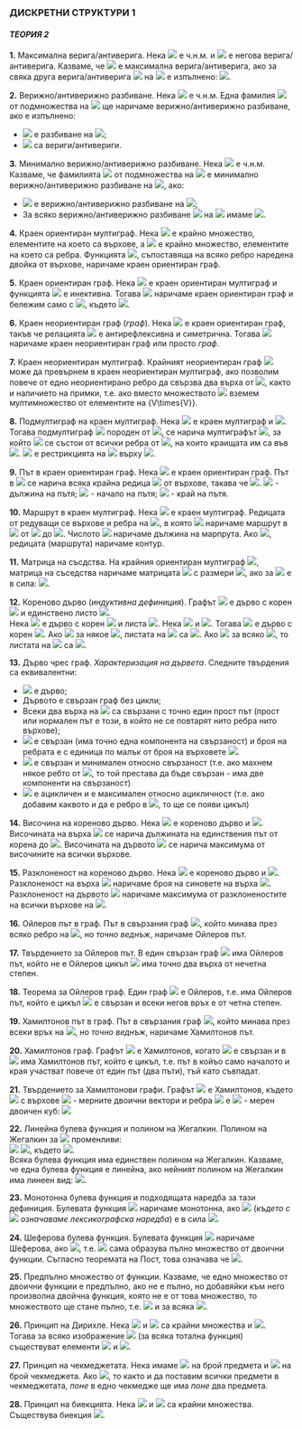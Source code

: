 ### ДИСКРЕТНИ СТРУКТУРИ 1
#### *ТЕОРИЯ 2*

**1.** Максимална верига/антиверига. Нека <img src="https://latex.codecogs.com/svg.latex?\Large&space;<A,R>"> е ч.н.м. и <img src="https://latex.codecogs.com/svg.latex?\Large&space;S"> е негова верига/антиверига. Казваме, че <img src="https://latex.codecogs.com/svg.latex?\Large&space;S"> е максимална верига/антиверига, ако за свяка друга верига/антиверига <img src="https://latex.codecogs.com/svg.latex?\Large&space;S'"> на <img src="https://latex.codecogs.com/svg.latex?\Large&space;A">
е изпълнено: <img src="https://latex.codecogs.com/svg.latex?\Large&space;|S|\ge{|S'|}">.

**2.** Верижно/антиверижно разбиване. Нека <img src="https://latex.codecogs.com/svg.latex?\Large&space;<A,R>"> е ч.н.м. Една фамилия <img src="https://latex.codecogs.com/svg.latex?\Large&space;A_1,A_2,...,A_n"> от подмножества на <img src="https://latex.codecogs.com/svg.latex?\Large&space;A"> ще наричаме верижно/антиверижно разбиване, ако е изпълнено:
- <img src="https://latex.codecogs.com/svg.latex?\Large&space;A_1,A_2,...,A_n"> е разбиване на <img src="https://latex.codecogs.com/svg.latex?\Large&space;A">;
- <img src="https://latex.codecogs.com/svg.latex?\Large&space;A_1,A_2,...,A_n"> са вериги/антивериги.

**3.** Минимално верижно/антиверижно разбиване. Нека <img src="https://latex.codecogs.com/svg.latex?\Large&space;<A,R>"> е ч.н.м. Казваме, че фамилията <img src="https://latex.codecogs.com/svg.latex?\Large&space;S=\{A_1,A_2,...,A_n\}"> от подмножества на <img src="https://latex.codecogs.com/svg.latex?\Large&space;A"> е минимално верижно/антиверижно разбиване на <img src="https://latex.codecogs.com/svg.latex?\Large&space;A">, ако:
- <img src="https://latex.codecogs.com/svg.latex?\Large&space;A_1,A_2,...,A_n"> е верижно/антиверижно разбиване на <img src="https://latex.codecogs.com/svg.latex?\Large&space;A">;
- За всяко верижно/антиверижно разбиване <img src="https://latex.codecogs.com/svg.latex?\Large&space;S'"> на  <img src="https://latex.codecogs.com/svg.latex?\Large&space;A"> имаме <img src="https://latex.codecogs.com/svg.latex?\Large&space;|S|\le{|S'|}">.

**4.** Краен ориентиран мултиграф. Нека <img src="https://latex.codecogs.com/svg.latex?\Large&space;V=\{v_1,v_2,...,v_n\}"> е крайно множество, елементите на което са върхове, а <img src="https://latex.codecogs.com/svg.latex?\Large&space;E=\{e_1,e_2,...,e_m\}"> е крайно множество, елементите на което са ребра. Функцията <img src="https://latex.codecogs.com/svg.latex?\Large&space;f_G:E\rightarrow{V\times{V}}">, съпоставяща на всяко ребро наредена двойка от върхове, наричаме краен ориентиран граф.

**5.** Краен ориентиран граф. Нека <img src="https://latex.codecogs.com/svg.latex?\Large&space;G(V,E,f_G)"> е краен ориентиран мултиграф и функцията <img src="https://latex.codecogs.com/svg.latex?\Large&space;f_G"> е инективна. Тогава <img src="https://latex.codecogs.com/svg.latex?\Large&space;G(V,E,f_G)"> наричаме краен ориентиран граф и бележим само с <img src="https://latex.codecogs.com/svg.latex?\Large&space;G(V,E)">, където <img src="https://latex.codecogs.com/svg.latex?\Large&space;E\subseteq{V\times{V}}">.

**6.** Краен неориентиран граф (*граф*). Нека <img src="https://latex.codecogs.com/svg.latex?\Large&space;G(V,E)"> е краен ориентиран граф, такъв че релацията <img src="https://latex.codecogs.com/svg.latex?\Large&space;E\subseteq{V\times{V}}"> е антирефлексивна и симетрична. Тогава <img src="https://latex.codecogs.com/svg.latex?\Large&space;G(V,E)"> наричаме краен неориентиран граф или просто *граф*.

**7.** Краен неориентиран мултиграф. Крайният неориентиран граф <img src="https://latex.codecogs.com/svg.latex?\Large&space;G(V,E)"> може да превърнем в краен неориентиран мултиграф, ако позволим повече от едно неориентирано ребро да свързва два върха от <img src="https://latex.codecogs.com/svg.latex?\Large&space;V)">, както и наличието на примки, т.е. ако вместо множеството <img src="https://latex.codecogs.com/svg.latex?\Large&space;E\subseteq{V\times{V}}"> вземем мултимножество от елементите на {V\times{V}}.

**8.** Подмултиграф на краен мултиграф. Нека <img src="https://latex.codecogs.com/svg.latex?\Large&space;G(V,E,f_G)"> е краен мултиграф и <img src="https://latex.codecogs.com/svg.latex?\Large&space;V'\subseteq{V}">. Тогава подмултиграф <img src="https://latex.codecogs.com/svg.latex?\Large&space;G'(V',E',f_G')"> породен от <img src="https://latex.codecogs.com/svg.latex?\Large&space;V'">, се нарича мултиграфът <img src="https://latex.codecogs.com/svg.latex?\Large&space;G'">, за който <img src="https://latex.codecogs.com/svg.latex?\Large&space;E'"> се състои от всички ребра от <img src="https://latex.codecogs.com/svg.latex?\Large&space;E">, на които краищата им са във <img src="https://latex.codecogs.com/svg.latex?\Large&space;V'">. <img src="https://latex.codecogs.com/svg.latex?\Large&space;f_G'"> е рестрикцията на <img src="https://latex.codecogs.com/svg.latex?\Large&space;f_G"> върху <img src="https://latex.codecogs.com/svg.latex?\Large&space;E'">.

**9.** Път в краен ориентиран граф. Нека <img src="https://latex.codecogs.com/svg.latex?\Large&space;G(V,E)"> e краен ориентиран граф. Път в <img src="https://latex.codecogs.com/svg.latex?\Large&space;G"> се нарича всяка крайна редица <img src="https://latex.codecogs.com/svg.latex?\Large&space;v_{i_0},v_{i_1},...,v_{i_n}"> от върхове, такава че <img src="https://latex.codecogs.com/svg.latex?\Large&space;(v_{i_{p-1}},v_{i_p})\in{E},{\;}v_{i_{p-1}}\neq{v_{i_{p+1}}},{\;}v_{i_{p}}\neq{v_{i_{p-1}}},{\;}i=\overline{1,n}">. <img src="https://latex.codecogs.com/svg.latex?\Large&space;n"> - дължина на пътя; <img src="https://latex.codecogs.com/svg.latex?\Large&space;v_{i_0}"> - начало на пътя; <img src="https://latex.codecogs.com/svg.latex?\Large&space;v_{i_n}"> - край на пътя.

**10.** Маршрут в краен мултиграф. Нека <img src="https://latex.codecogs.com/svg.latex?\Large&space;G(V,E,f_G)"> е краен мултиграф. Редицата от редуващи се върхове и ребра на <img src="https://latex.codecogs.com/svg.latex?\Large&space;G{\;}:{\;}v_{i_0},e_{l_1},v_{i_1},e_{l_2},v_{i_2},...,v_{i_{k-1}},e_{l_{k}},v_{i_k}">, в която <img src="https://latex.codecogs.com/svg.latex?\Large&space;f_G(e_{l+j})=(v_{i_{j-1}},v_{i_j}),{\;}j=1,2,...,k"> наричаме маршрут в <img src="https://latex.codecogs.com/svg.latex?\Large&space;G"> от <img src="https://latex.codecogs.com/svg.latex?\Large&space;v_{i_0}"> до <img src="https://latex.codecogs.com/svg.latex?\Large&space;v_{i_k}">. Числото <img src="https://latex.codecogs.com/svg.latex?\Large&space;k"> наричаме дължина на марпрута. Ако <img src="https://latex.codecogs.com/svg.latex?\Large&space;v_{i_0}=v_{i_k}">, редицата (маршрута) наричаме контур.

**11.** Матрица на съсдства. На крайния ориентиран мултиграф <img src="https://latex.codecogs.com/svg.latex?\Large&space;G(V,E,f_G)">, матрица на съседства наричаме матрицата <img src="https://latex.codecogs.com/svg.latex?\Large&space;M=||a_{ij}||"> с размери <img src="https://latex.codecogs.com/svg.latex?\Large&space;|V|\times{|V|}">, ако за <img src="https://latex.codecogs.com/svg.latex?\Large&space;\forall{v_i,v_j}\in{V}"> е в сила: <img src="https://latex.codecogs.com/svg.latex?\Large&space;a_{ij}=|\{e|e\in{E},{\;}f_G(e)=(v_i,v_j)\}|">.

**12.** Кореново дърво (*индуктивна дефиниция*). Графът <img src="https://latex.codecogs.com/svg.latex?\Large&space;D(\{r\},\varnothing)"> е дърво с корен <img src="https://latex.codecogs.com/svg.latex?\Large&space;r"> и единствено листо <img src="https://latex.codecogs.com/svg.latex?\Large&space;r">.<br>Нека <img src="https://latex.codecogs.com/svg.latex?\Large&space;D(V,E)"> е дърво с корен <img src="https://latex.codecogs.com/svg.latex?\Large&space;r"> и листа <img src="https://latex.codecogs.com/svg.latex?\Large&space;l_1,l_2,...,l_n">. Нека <img src="https://latex.codecogs.com/svg.latex?\Large&space;v\in{V}"> и <img src="https://latex.codecogs.com/svg.latex?\Large&space;u\notin{V}">. Тогава <img src="https://latex.codecogs.com/svg.latex?\Large&space;D'(V\cup{\{u\}},E\cup{\{(v,u)\}}"> е дърво с корен <img src="https://latex.codecogs.com/svg.latex?\Large&space;r">. Ако <img src="https://latex.codecogs.com/svg.latex?\Large&space;v=l_i"> за някое <img src="https://latex.codecogs.com/svg.latex?\Large&space;i=\overline{1,n}">, листата на <img src="https://latex.codecogs.com/svg.latex?\Large&space;D'"> са <img src="https://latex.codecogs.com/svg.latex?\Large&space;l_1,...,l_{i-1},u,l_{i+1},...,l_n">. Ако <img src="https://latex.codecogs.com/svg.latex?\Large&space;v\neq{l_i}"> за всяко <img src="https://latex.codecogs.com/svg.latex?\Large&space;i=\overline{1,n}">, то листата на <img src="https://latex.codecogs.com/svg.latex?\Large&space;D'"> са <img src="https://latex.codecogs.com/svg.latex?\Large&space;l_1,...,l_n,u">.

**13.** Дърво чрес граф. *Характеризация на дървета*. Следните твърдения са еквивалентни:
- <img src="https://latex.codecogs.com/svg.latex?\Large&space;G"> е дърво;
- Дървото е свързан граф без цикли;
- Всеки два върха на <img src="https://latex.codecogs.com/svg.latex?\Large&space;G"> са свързани с точно един прост път (прост или нормален път е този, в който не се повтарят нито ребра нито върхове);
- <img src="https://latex.codecogs.com/svg.latex?\Large&space;G"> е свързан (има точно една компонента на свързаност) и броя на ребрата е с единица по малък от броя на върховете <img src="https://latex.codecogs.com/svg.latex?\Large&space;|E|=|V|-1">.
- <img src="https://latex.codecogs.com/svg.latex?\Large&space;G"> е свързан и минимален относно свързаност (т.е. ако махнем някое ребто от <img src="https://latex.codecogs.com/svg.latex?\Large&space;G">, то той престава да бъде свързан - има две компоненти на свързаност)
- <img src="https://latex.codecogs.com/svg.latex?\Large&space;G"> е ацикличен и е максимален относно ацикличност (т.е. ако добавим каквото и да е ребро в <img src="https://latex.codecogs.com/svg.latex?\Large&space;G">, то ще се появи цикъл)

**14.** Височина на кореново дърво. Нека <img src="https://latex.codecogs.com/svg.latex?\Large&space;D(V,E)"> е кореново дърво и <img src="https://latex.codecogs.com/svg.latex?\Large&space;v\in{V}">. Височината на върха <img src="https://latex.codecogs.com/svg.latex?\Large&space;v"> се нарича дължината на единствения път от корена до <img src="https://latex.codecogs.com/svg.latex?\Large&space;v">. Височината на дървото <img src="https://latex.codecogs.com/svg.latex?\Large&space;D"> се нарича максимума от височините на всички върхове.

**15.** Разклоненост на кореново дърво. Нека <img src="https://latex.codecogs.com/svg.latex?\Large&space;D(V,E)"> е кореново дърво и <img src="https://latex.codecogs.com/svg.latex?\Large&space;v\in{V}">. Разклоненост на върха <img src="https://latex.codecogs.com/svg.latex?\Large&space;v"> наричаме броя на синовете на върха <img src="https://latex.codecogs.com/svg.latex?\Large&space;v">. Разклоненост на дървото <img src="https://latex.codecogs.com/svg.latex?\Large&space;D"> наричаме максимума от разклоненостите на всички върхове на <img src="https://latex.codecogs.com/svg.latex?\Large&space;D">.

**16.** Ойлеров път в граф. Път в свързания граф <img src="https://latex.codecogs.com/svg.latex?\Large&space;G">, който минава през всяко ребро на <img src="https://latex.codecogs.com/svg.latex?\Large&space;G">, но *точно веднъж*, наричаме Ойлеров път.

**17.** Твърдението за Ойлеров път. В един свързан граф <img src="https://latex.codecogs.com/svg.latex?\Large&space;G"> има Ойлеров път, който не е Ойлеров цикъл <img src="https://latex.codecogs.com/svg.latex?\Large&space;\Leftrightarrow{G}"> има точно два върха от нечетна степен.

**18.** Теорема за Ойлеров граф. Един граф <img src="https://latex.codecogs.com/svg.latex?\Large&space;G"> е Ойлеров, т.е. има Ойлеров път, който е цикъл <img src="https://latex.codecogs.com/svg.latex?\Large&space;\Leftrightarrow{G}"> е свързан и всеки негов връх е от четна степен.

**19.** Хамилтонов път в граф. Път в свързания граф <img src="https://latex.codecogs.com/svg.latex?\Large&space;G">, който минава през всеки връх на <img src="https://latex.codecogs.com/svg.latex?\Large&space;G">, но *точно веднъж*, наричаме Хамилтонов път.

**20.** Хамилтонов граф. Графът <img src="https://latex.codecogs.com/svg.latex?\Large&space;G"> е Хамилтонов, когато <img src="https://latex.codecogs.com/svg.latex?\Large&space;G"> е свързан и в <img src="https://latex.codecogs.com/svg.latex?\Large&space;G"> има Хамилтонов път, който е цикъл, т.е. път в койъо само началото и края участват повече от един път (два пъти), тъй като съвпадат.

**21.** Твърдението за Хамилтонови графи. Графът <img src="https://latex.codecogs.com/svg.latex?\Large&space;B_n,n\ge{1}"> e Хамилтонов, където <img src="https://latex.codecogs.com/svg.latex?\Large&space;B_n(J_2^n,E_n)"> с върхове <img src="https://latex.codecogs.com/svg.latex?\Large&space;n"> - мерните двоични вектори и ребра <img src="https://latex.codecogs.com/svg.latex?\Large&space;E_n=\{(\alpha_i,\alpha_j)|\rho{(\alpha_i,\alpha_j)=1}\}"> е <img src="https://latex.codecogs.com/svg.latex?\Large&space;n"> - мерен двоичен куб:
![](https://github.com/andy489/Data_Structures_and_Algorithms_CPP/blob/master/assets/Hamilton%20Graphs%2001.png)

**22.** Линейна булева функция и полином на Жегалкин. Полином на Жегалкин за <img src="https://latex.codecogs.com/svg.latex?\Large&space;n"> променливи:<br>
<img src="https://latex.codecogs.com/svg.latex?\Large&space;f(x_1,x_2,...,x_n)=a_0\oplus{a_1x_1}\oplus{a_2x_2}\oplus{...}\oplus{a_nx_n}\oplus{a_{12}x_1x_2}\oplus{a_{13}x_1x_3}\oplus{...}\oplus{a_{n-1,n}x_{n-1}x_n}\oplus{a_{123}x_1x_2x_3}\oplus{...}\oplus{a_{n-2,n-1,n}x_{n-2}x_{n-1}x_n}\oplus{...}\oplus{a_{1,2,...,n}}x_1x_2...x_n=">
<img src="https://latex.codecogs.com/svg.latex?\Large&space;=a_0\oplus\bigoplus_{1\le{i}\le{n}}a_ix_i\bigoplus_{1\le{i}<j\le{n}}a_{ij}x_ix_j\oplus{...}\oplus{a_{1,2,...,n}x_1x_2...x_n}">, където <img src="https://latex.codecogs.com/svg.latex?\Large&space;a_i\in\{0,1\}">.<br> Всяка булева функция има единствен полином на Жегалкин. Казваме, че една булева функция е линейна, ако нейният полином на Жегалкин има линеен вид: <img src="https://latex.codecogs.com/svg.latex?\Large&space;a_0\oplus{a_1x_1}\oplus{...}\oplus{a_nx_n}">.

**23.** Монотонна булева функция и подходящата наредба за тази дефиниция. Булевата функция <img src="https://latex.codecogs.com/svg.latex?\Large&space;f(x_1,x_2,...,x_n)"> наричаме монотонна, ако <img src="https://latex.codecogs.com/svg.latex?\Large&space;\forall{\alpha{,}\beta}\in{J_{2}^{n}},\alpha{\preceq}\beta"> (*където с <img src="https://latex.codecogs.com/svg.latex?\Large&space;\preceq"> означаваме лексикографска наредба*) е в сила <img src="https://latex.codecogs.com/svg.latex?\Large&space;f(\alpha)\preceq{f(\beta)}">.

**24.** Шеферова булева функция. Булевата функция <img src="https://latex.codecogs.com/svg.latex?\Large&space;f"> наричаме Шеферова, ако <img src="https://latex.codecogs.com/svg.latex?\Large&space;\big[\{f\}\big]=\mathbb{F}_2">, т.е. <img src="https://latex.codecogs.com/svg.latex?\Large&space;f"> сама образува пълно множество от двоични функции. Съгласно теоремата на Пост, това означава че <img src="https://latex.codecogs.com/svg.latex?\Large&space;f\notin{T_0\cup{T_1}}\cup{S}\cup{M}\cup{L}">.

**25.** Предпълно множество от функции. Казваме, че едно множество от двоични функции е предпълно, ако не е пълно, но добавяйки към него произволна двойчна функция, която не е от това множество, то множеството ще стане пълно, т.е. <img src="https://latex.codecogs.com/svg.latex?\Large&space;F\subset{\mathbb{F}_2}{\;}:{\;}[F]\neq{mathbb{F}_2}"> и за всяка <img src="https://latex.codecogs.com/svg.latex?\Large&space;f\notin{F}{\;}\&{\;}f\in{\mathbb{F}_2}{\;}:{\;}\big[F\cup\{f\}\big]=\mathbb{F}_2">.

**26.** Принцип на Дирихле. Нека <img src="https://latex.codecogs.com/svg.latex?\Large&space;A"> и <img src="https://latex.codecogs.com/svg.latex?\Large&space;B"> са крайни множества и <img src="https://latex.codecogs.com/svg.latex?\Large&space;|A|>|B|">. Тогава за всяко изображение <img src="https://latex.codecogs.com/svg.latex?\Large&space;f:A\rightarrow{B}"> (за всяка тотална функция) съществуват елементи <img src="https://latex.codecogs.com/svg.latex?\Large&space;a,b\in{A},a\neq{b}"> и <img src="https://latex.codecogs.com/svg.latex?\Large&space;f(a)=f(b)">.

**27.** Принцип на чекмеджетата. Нека имаме <img src="https://latex.codecogs.com/svg.latex?\Large&space;p"> на брой предмета и <img src="https://latex.codecogs.com/svg.latex?\Large&space;r"> на брой чекмеджета. Ако <img src="https://latex.codecogs.com/svg.latex?\Large&space;p>r">, то както и да поставим всички предмети в чекмеджетата, *поне* в едно чекмедже ще има *поне* два предмета.

**28.** Принцип на биекцията. Нека <img src="https://latex.codecogs.com/svg.latex?\Large&space;A"> и <img src="https://latex.codecogs.com/svg.latex?\Large&space;B"> са крайни множества. Съществува биекция <img src="https://latex.codecogs.com/svg.latex?\Large&space;f:A\rightarrow{B}\Leftrightarrow{|A|=|B|}">.
